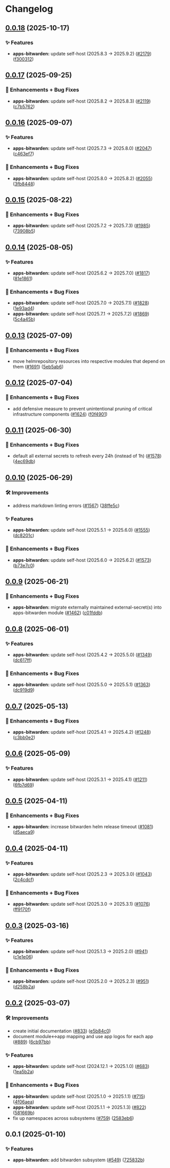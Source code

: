 # Changelog

## [0.0.18](https://github.com/ppat/homelab-ops-kubernetes-apps/compare/apps-bitwarden-v0.0.17...apps-bitwarden-v0.0.18) (2025-10-17)


### ✨ Features

* **apps-bitwarden:** update self-host (2025.8.3 -&gt; 2025.9.2) ([#2179](https://github.com/ppat/homelab-ops-kubernetes-apps/issues/2179)) ([f300312](https://github.com/ppat/homelab-ops-kubernetes-apps/commit/f300312a927b15692e18fc7523c03b8451723543))

## [0.0.17](https://github.com/ppat/homelab-ops-kubernetes-apps/compare/apps-bitwarden-v0.0.16...apps-bitwarden-v0.0.17) (2025-09-25)


### 🚀 Enhancements + Bug Fixes

* **apps-bitwarden:** update self-host (2025.8.2 -&gt; 2025.8.3) ([#2119](https://github.com/ppat/homelab-ops-kubernetes-apps/issues/2119)) ([c7b5762](https://github.com/ppat/homelab-ops-kubernetes-apps/commit/c7b57628344a0caa7966950dd7704238c30ad1a6))

## [0.0.16](https://github.com/ppat/homelab-ops-kubernetes-apps/compare/apps-bitwarden-v0.0.15...apps-bitwarden-v0.0.16) (2025-09-07)


### ✨ Features

* **apps-bitwarden:** update self-host (2025.7.3 -&gt; 2025.8.0) ([#2047](https://github.com/ppat/homelab-ops-kubernetes-apps/issues/2047)) ([c463ef7](https://github.com/ppat/homelab-ops-kubernetes-apps/commit/c463ef732d80e7c86aee30e920c4bf13a5f86520))


### 🚀 Enhancements + Bug Fixes

* **apps-bitwarden:** update self-host (2025.8.0 -&gt; 2025.8.2) ([#2055](https://github.com/ppat/homelab-ops-kubernetes-apps/issues/2055)) ([3fb8448](https://github.com/ppat/homelab-ops-kubernetes-apps/commit/3fb84488279e6b48cdca99538113d05c1d5534ab))

## [0.0.15](https://github.com/ppat/homelab-ops-kubernetes-apps/compare/apps-bitwarden-v0.0.14...apps-bitwarden-v0.0.15) (2025-08-22)


### 🚀 Enhancements + Bug Fixes

* **apps-bitwarden:** update self-host (2025.7.2 -&gt; 2025.7.3) ([#1985](https://github.com/ppat/homelab-ops-kubernetes-apps/issues/1985)) ([73908b5](https://github.com/ppat/homelab-ops-kubernetes-apps/commit/73908b5222057c31c161f10e5e044b7b7a4cf730))

## [0.0.14](https://github.com/ppat/homelab-ops-kubernetes-apps/compare/apps-bitwarden-v0.0.13...apps-bitwarden-v0.0.14) (2025-08-05)


### ✨ Features

* **apps-bitwarden:** update self-host (2025.6.2 -&gt; 2025.7.0) ([#1817](https://github.com/ppat/homelab-ops-kubernetes-apps/issues/1817)) ([81e1861](https://github.com/ppat/homelab-ops-kubernetes-apps/commit/81e18617b7a7c3eeb28eacab40413817d50093a2))


### 🚀 Enhancements + Bug Fixes

* **apps-bitwarden:** update self-host (2025.7.0 -&gt; 2025.7.1) ([#1828](https://github.com/ppat/homelab-ops-kubernetes-apps/issues/1828)) ([1e93ad4](https://github.com/ppat/homelab-ops-kubernetes-apps/commit/1e93ad45c7a5125037cca61517efbeacdfb21223))
* **apps-bitwarden:** update self-host (2025.7.1 -&gt; 2025.7.2) ([#1869](https://github.com/ppat/homelab-ops-kubernetes-apps/issues/1869)) ([5c4a45b](https://github.com/ppat/homelab-ops-kubernetes-apps/commit/5c4a45b3bdc22bdf7e6c8166b888887c20eccf31))

## [0.0.13](https://github.com/ppat/homelab-ops-kubernetes-apps/compare/apps-bitwarden-v0.0.12...apps-bitwarden-v0.0.13) (2025-07-09)


### 🚀 Enhancements + Bug Fixes

* move helmrepository resources into respective modules that depend on them ([#1691](https://github.com/ppat/homelab-ops-kubernetes-apps/issues/1691)) ([5eb5ab6](https://github.com/ppat/homelab-ops-kubernetes-apps/commit/5eb5ab6491cdd48eb5a7d5413a04041258c5b8c5))

## [0.0.12](https://github.com/ppat/homelab-ops-kubernetes-apps/compare/apps-bitwarden-v0.0.11...apps-bitwarden-v0.0.12) (2025-07-04)


### 🚀 Enhancements + Bug Fixes

* add defensive measure to prevent unintentional pruning of critical infrastructure components ([#1624](https://github.com/ppat/homelab-ops-kubernetes-apps/issues/1624)) ([f0f4901](https://github.com/ppat/homelab-ops-kubernetes-apps/commit/f0f4901cbab8f0f98876f5c881a823b96736d4b4))

## [0.0.11](https://github.com/ppat/homelab-ops-kubernetes-apps/compare/apps-bitwarden-v0.0.10...apps-bitwarden-v0.0.11) (2025-06-30)


### 🚀 Enhancements + Bug Fixes

* default all external secrets to refresh every 24h (instead of 1h) ([#1578](https://github.com/ppat/homelab-ops-kubernetes-apps/issues/1578)) ([4ec69db](https://github.com/ppat/homelab-ops-kubernetes-apps/commit/4ec69dbd9f0825da6b7b7d05e39d0f46ffb90bd0))

## [0.0.10](https://github.com/ppat/homelab-ops-kubernetes-apps/compare/apps-bitwarden-v0.0.9...apps-bitwarden-v0.0.10) (2025-06-29)


### 🛠 Improvements

* address markdown linting errors ([#1567](https://github.com/ppat/homelab-ops-kubernetes-apps/issues/1567)) ([38ffe5c](https://github.com/ppat/homelab-ops-kubernetes-apps/commit/38ffe5c23a66c2181b75a57b8eac409adf80d521))


### ✨ Features

* **apps-bitwarden:** update self-host (2025.5.1 -&gt; 2025.6.0) ([#1555](https://github.com/ppat/homelab-ops-kubernetes-apps/issues/1555)) ([dc8201c](https://github.com/ppat/homelab-ops-kubernetes-apps/commit/dc8201c39cd77099e1885689f63ce8884bd47450))


### 🚀 Enhancements + Bug Fixes

* **apps-bitwarden:** update self-host (2025.6.0 -&gt; 2025.6.2) ([#1573](https://github.com/ppat/homelab-ops-kubernetes-apps/issues/1573)) ([b73e7c0](https://github.com/ppat/homelab-ops-kubernetes-apps/commit/b73e7c0560aa5f3366fb5d2c22f28b9dca240ccf))

## [0.0.9](https://github.com/ppat/homelab-ops-kubernetes-apps/compare/apps-bitwarden-v0.0.8...apps-bitwarden-v0.0.9) (2025-06-21)


### 🚀 Enhancements + Bug Fixes

* **apps-bitwarden:** migrate externally maintained external-secret(s) into apps-bitwarden module ([#1462](https://github.com/ppat/homelab-ops-kubernetes-apps/issues/1462)) ([c01fddb](https://github.com/ppat/homelab-ops-kubernetes-apps/commit/c01fddbb4d65bd08f09602e345ee916f6544ad75))

## [0.0.8](https://github.com/ppat/homelab-ops-kubernetes-apps/compare/apps-bitwarden-v0.0.7...apps-bitwarden-v0.0.8) (2025-06-01)


### ✨ Features

* **apps-bitwarden:** update self-host (2025.4.2 -&gt; 2025.5.0) ([#1349](https://github.com/ppat/homelab-ops-kubernetes-apps/issues/1349)) ([dc617ff](https://github.com/ppat/homelab-ops-kubernetes-apps/commit/dc617ff9103e9e00a19ba2a332ef82647ddad08e))


### 🚀 Enhancements + Bug Fixes

* **apps-bitwarden:** update self-host (2025.5.0 -&gt; 2025.5.1) ([#1363](https://github.com/ppat/homelab-ops-kubernetes-apps/issues/1363)) ([dc919d9](https://github.com/ppat/homelab-ops-kubernetes-apps/commit/dc919d970f6d3efc6322d76ce1c5aa466b2cd8d2))

## [0.0.7](https://github.com/ppat/homelab-ops-kubernetes-apps/compare/apps-bitwarden-v0.0.6...apps-bitwarden-v0.0.7) (2025-05-13)


### 🚀 Enhancements + Bug Fixes

* **apps-bitwarden:** update self-host (2025.4.1 -&gt; 2025.4.2) ([#1248](https://github.com/ppat/homelab-ops-kubernetes-apps/issues/1248)) ([c3bb0e2](https://github.com/ppat/homelab-ops-kubernetes-apps/commit/c3bb0e28e897ece7b1873fb3dbf5fa0894f935e9))

## [0.0.6](https://github.com/ppat/homelab-ops-kubernetes-apps/compare/apps-bitwarden-v0.0.5...apps-bitwarden-v0.0.6) (2025-05-09)


### ✨ Features

* **apps-bitwarden:** update self-host (2025.3.1 -&gt; 2025.4.1) ([#1211](https://github.com/ppat/homelab-ops-kubernetes-apps/issues/1211)) ([6fb7d69](https://github.com/ppat/homelab-ops-kubernetes-apps/commit/6fb7d69519245394e267754e06d37ef78cb1557c))

## [0.0.5](https://github.com/ppat/homelab-ops-kubernetes-apps/compare/apps-bitwarden-v0.0.4...apps-bitwarden-v0.0.5) (2025-04-11)


### 🚀 Enhancements + Bug Fixes

* **apps-bitwarden:** increase bitwarden helm release timeout ([#1081](https://github.com/ppat/homelab-ops-kubernetes-apps/issues/1081)) ([d5aeca9](https://github.com/ppat/homelab-ops-kubernetes-apps/commit/d5aeca92e770bab823b59233b8fd1ce010938515))

## [0.0.4](https://github.com/ppat/homelab-ops-kubernetes-apps/compare/apps-bitwarden-v0.0.3...apps-bitwarden-v0.0.4) (2025-04-11)


### ✨ Features

* **apps-bitwarden:** update self-host (2025.2.3 -&gt; 2025.3.0) ([#1043](https://github.com/ppat/homelab-ops-kubernetes-apps/issues/1043)) ([2c4cdcf](https://github.com/ppat/homelab-ops-kubernetes-apps/commit/2c4cdcff2b23bfe614382a70f43f11d221ff492b))


### 🚀 Enhancements + Bug Fixes

* **apps-bitwarden:** update self-host (2025.3.0 -&gt; 2025.3.1) ([#1076](https://github.com/ppat/homelab-ops-kubernetes-apps/issues/1076)) ([ff9170f](https://github.com/ppat/homelab-ops-kubernetes-apps/commit/ff9170f92b26fd994913dacbe42041be1116d032))

## [0.0.3](https://github.com/ppat/homelab-ops-kubernetes-apps/compare/apps-bitwarden-v0.0.2...apps-bitwarden-v0.0.3) (2025-03-16)


### ✨ Features

* **apps-bitwarden:** update self-host (2025.1.3 -&gt; 2025.2.0) ([#941](https://github.com/ppat/homelab-ops-kubernetes-apps/issues/941)) ([c1e1e06](https://github.com/ppat/homelab-ops-kubernetes-apps/commit/c1e1e06914c867be0d2012b3e6132921bbe2067c))


### 🚀 Enhancements + Bug Fixes

* **apps-bitwarden:** update self-host (2025.2.0 -&gt; 2025.2.3) ([#951](https://github.com/ppat/homelab-ops-kubernetes-apps/issues/951)) ([d258b2a](https://github.com/ppat/homelab-ops-kubernetes-apps/commit/d258b2aaf0e1295db4e433c1f0ed4ff6caa9381d))

## [0.0.2](https://github.com/ppat/homelab-ops-kubernetes-apps/compare/apps-bitwarden-v0.0.1...apps-bitwarden-v0.0.2) (2025-03-07)


### 🛠 Improvements

* create initial documentation ([#833](https://github.com/ppat/homelab-ops-kubernetes-apps/issues/833)) ([e5b84c0](https://github.com/ppat/homelab-ops-kubernetes-apps/commit/e5b84c03920d34e3055bea987b465e04092af030))
* document module&lt;-&gt;app mapping and use app logos for each app ([#889](https://github.com/ppat/homelab-ops-kubernetes-apps/issues/889)) ([6cb97bb](https://github.com/ppat/homelab-ops-kubernetes-apps/commit/6cb97bb71826434291de7b067983830376f0d12b))


### ✨ Features

* **apps-bitwarden:** update self-host (2024.12.1 -&gt; 2025.1.0) ([#683](https://github.com/ppat/homelab-ops-kubernetes-apps/issues/683)) ([1ea5b2a](https://github.com/ppat/homelab-ops-kubernetes-apps/commit/1ea5b2adfe5fdcae3c6b081e4a454ba272295c0c))


### 🚀 Enhancements + Bug Fixes

* **apps-bitwarden:** update self-host (2025.1.0 -&gt; 2025.1.1) ([#715](https://github.com/ppat/homelab-ops-kubernetes-apps/issues/715)) ([4f06aea](https://github.com/ppat/homelab-ops-kubernetes-apps/commit/4f06aea942048a471e13880070914bd919b3ed8a))
* **apps-bitwarden:** update self-host (2025.1.1 -&gt; 2025.1.3) ([#822](https://github.com/ppat/homelab-ops-kubernetes-apps/issues/822)) ([581669b](https://github.com/ppat/homelab-ops-kubernetes-apps/commit/581669baf1ae5cab82b50b80b0e2127d328d61d4))
* fix up namespaces across subsystems ([#759](https://github.com/ppat/homelab-ops-kubernetes-apps/issues/759)) ([2583eb6](https://github.com/ppat/homelab-ops-kubernetes-apps/commit/2583eb69d35c6f85783e521d07313e1a46db3c41))

## 0.0.1 (2025-01-10)


### ✨ Features

* **apps-bitwarden:** add bitwarden subsystem ([#549](https://github.com/ppat/homelab-ops-kubernetes-apps/issues/549)) ([725832b](https://github.com/ppat/homelab-ops-kubernetes-apps/commit/725832b6293ee26306afcc62f6844e3455d95479))
